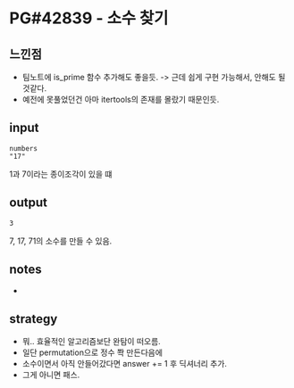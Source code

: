 # PG#42839 - 소수 찾기

## 느낀점
* 팀노트에 is_prime 함수 추가해도 좋을듯. -> 근데 쉽게 구현 가능해서, 안해도 될것같다.
* 예전에 못풀었던건 아마 itertools의 존재를 몰랐기 때문인듯.

## input
```
numbers
"17"
```
1과 7이라는 종이조각이 있을 떄

## output
```
3
```
7, 17, 71의 소수를 만들 수 있음.

## notes
* 

## strategy
* 뭐.. 효율적인 알고리즘보단 완탐이 떠오름.
* 일단 permutation으로 정수 쫙 만든다음에
* 소수이면서 아직 안들어갔다면 answer += 1 후 딕셔너리 추가.
* 그게 아니면 패스.
